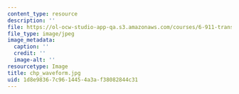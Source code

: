 ```yaml
---
content_type: resource
description: ''
file: https://ol-ocw-studio-app-qa.s3.amazonaws.com/courses/6-911-transcribing-prosodic-structure-of-spoken-utterances-with-tobi-january-iap-2006/1d8e98367c9614454a3af38082844c31_chp_waveform.jpg
file_type: image/jpeg
image_metadata:
  caption: ''
  credit: ''
  image-alt: ''
resourcetype: Image
title: chp_waveform.jpg
uid: 1d8e9836-7c96-1445-4a3a-f38082844c31
---
```

